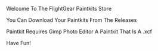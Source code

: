Welcome To The FlightGear Paintkits Store

You Can Download Your Paintkits From The Releases

Paintkit Requires
Gimp Photo Editor
A Paintkit That Is A .xcf

Have Fun!
